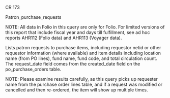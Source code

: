 CR 173

Patron_purchase_requests

NOTE: All data in Folio in this query are only for Folio. For limited versions of this report that include fiscal year and days till fulfillment, see ad hoc reports  AHR112 (Folio data) and AHR113 (Voyager data).

Lists patron requests to purchase items, including requestor netid or other requestor information (where available) and item details including location name (from PO lines), fund name, fund code, and total circulation count. The request_date field comes from the created_date field on the po_purchase_orders table.

NOTE: Please examine results carefully, as this query picks up requester name from the purchase order lines table, and if a request was modified or cancelled and then re-ordered, the item will show up multiple times. 
